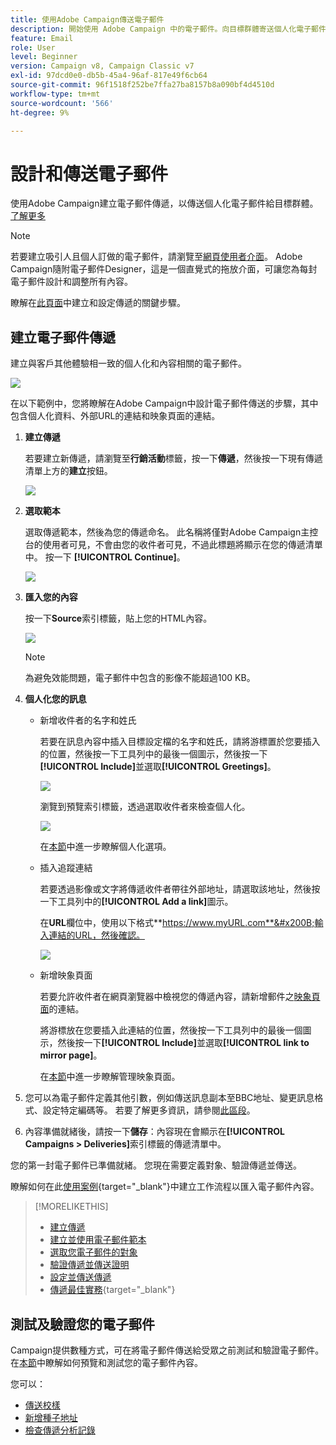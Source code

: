 ```yaml
---
title: 使用Adobe Campaign傳送電子郵件
description: 開始使用 Adobe Campaign 中的電子郵件。向目標群體寄送個人化電子郵件。
feature: Email
role: User
level: Beginner
version: Campaign v8, Campaign Classic v7
exl-id: 97dcd0e0-db5b-45a4-96af-817e49f6cb64
source-git-commit: 96f1518f252be7ffa27ba8157b8a090bf4d4510d
workflow-type: tm+mt
source-wordcount: '566'
ht-degree: 9%

---
```


# 設計和傳送電子郵件

使用Adobe Campaign建立電子郵件傳遞，以傳送個人化電子郵件給目標群體。 [了解更多](../send/send.md)

>[!NOTE]
>
>若要建立吸引人且個人訂做的電子郵件，請瀏覽至[網頁使用者介面](../start/campaign-ui.md#campaign-web-user-interface-ac-web-ui)。 Adobe Campaign隨附電子郵件Designer，這是一個直覺式的拖放介面，可讓您為每封電子郵件設計和調整所有內容。


瞭解在[此頁面](../start/create-message.md)中建立和設定傳遞的關鍵步驟。

## 建立電子郵件傳遞

建立與客戶其他體驗相一致的個人化和內容相關的電子郵件。

![](assets/new-email-content.png)


在以下範例中，您將瞭解在Adobe Campaign中設計電子郵件傳送的步驟，其中包含個人化資料、外部URL的連結和映象頁面的連結。

1. **建立傳遞**

   若要建立新傳遞，請瀏覽至&#x200B;**行銷活動**&#x200B;標籤，按一下&#x200B;**傳遞**，然後按一下現有傳遞清單上方的&#x200B;**建立**&#x200B;按鈕。

   ![](assets/delivery_step_1.png)

1. **選取範本**

   選取傳遞範本，然後為您的傳遞命名。 此名稱將僅對Adobe Campaign主控台的使用者可見，不會由您的收件者可見，不過此標題將顯示在您的傳遞清單中。 按一下 **[!UICONTROL Continue]**。

   ![](assets/dce_delivery_model.png)

1. **匯入您的內容**

   按一下&#x200B;**Source**&#x200B;索引標籤，貼上您的HTML內容。

   ![](assets/paste-content.png)

   >[!NOTE]
   >
   >為避免效能問題，電子郵件中包含的影像不能超過100 KB。

1. **個人化您的訊息**

   * 新增收件者的名字和姓氏

     若要在訊息內容中插入目標設定檔的名字和姓氏，請將游標置於您要插入的位置，然後按一下工具列中的最後一個圖示，然後按一下&#x200B;**[!UICONTROL Include]**&#x200B;並選取&#x200B;**[!UICONTROL Greetings]**。

     ![](assets/include-greetings.png)

     瀏覽到預覽索引標籤，透過選取收件者來檢查個人化。

     ![](assets/perso-check.png)

     在[本節](personalize.md)中進一步瞭解個人化選項。

   * 插入追蹤連結

     若要透過影像或文字將傳遞收件者帶往外部地址，請選取該地址，然後按一下工具列中的&#x200B;**[!UICONTROL Add a link]**&#x200B;圖示。

     在&#x200B;**URL**&#x200B;欄位中，使用以下格式&#x200B;**https://www.myURL.com**&#x200B;輸入連結的URL，然後確認。

     ![](assets/add-a-link.png)

   * 新增映象頁面

     若要允許收件者在網頁瀏覽器中檢視您的傳遞內容，請新增郵件之[映象頁面](mirror-page.md)的連結。

     將游標放在您要插入此連結的位置，然後按一下工具列中的最後一個圖示，然後按一下&#x200B;**[!UICONTROL Include]**&#x200B;並選取&#x200B;**[!UICONTROL link to mirror page]**。

     在[本節](mirror-page.md#link-to-mirror-page)中進一步瞭解管理映象頁面。

1. 您可以為電子郵件定義其他引數，例如傳送訊息副本至BBC地址、變更訊息格式、設定特定編碼等。 若要了解更多資訊，請參閱[此區段](email-parameters.md)。

1. 內容準備就緒後，請按一下&#x200B;**儲存**：內容現在會顯示在&#x200B;**[!UICONTROL Campaigns > Deliveries]**&#x200B;索引標籤的傳遞清單中。

您的第一封電子郵件已準備就緒。 您現在需要定義對象、驗證傳遞並傳送。

瞭解如何在此[使用案例](https://experienceleague.adobe.com/docs/campaign/automation/workflows/use-cases/deliveries/load-delivery-content.html?lang=zh-Hant){target="_blank"}中建立工作流程以匯入電子郵件內容。

>[!MORELIKETHIS]
>
>* [建立傳遞](../start/create-message.md)
>* [建立並使用電子郵件範本](create-templates.md)
>* [選取您電子郵件的對象](../audiences/gs-audiences.md)
>* [驗證傳遞並傳送證明](preview-and-proof.md)
>* [設定並傳送傳遞](configure-and-send.md)
>* [傳遞最佳實務](https://experienceleague.adobe.com/docs/campaign/campaign-v8/send/delivery-best-practices.html?lang=zh-Hant){target="_blank"}

## 測試及驗證您的電子郵件

Campaign提供數種方式，可在將電子郵件傳送給受眾之前測試和驗證電子郵件。 在[本節](../send/preview-and-proof.md)中瞭解如何預覽和測試您的電子郵件內容。

您可以：

* [傳送校樣](preview-and-proof.md)
* [新增種子地址](../audiences/test-profiles.md)
* [檢查傳遞分析記錄](delivery-analysis.md)

